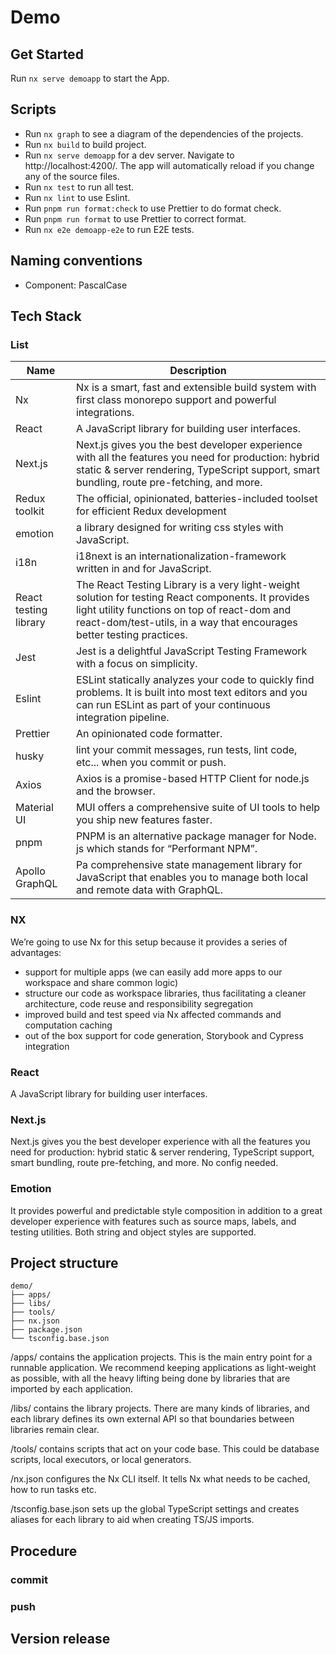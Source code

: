 # Demo

## Get Started

Run `nx serve demoapp` to start the App.

## Scripts

- Run `nx graph` to see a diagram of the dependencies of the projects.
- Run `nx build` to build project.
- Run `nx serve demoapp` for a dev server. Navigate to http://localhost:4200/. The app will automatically reload if you change any of the source files.
- Run `nx test` to run all test.
- Run `nx lint` to use Eslint.
- Run `pnpm run format:check` to use Prettier to do format check.
- Run `pnpm run format` to use Prettier to correct format.
- Run `nx e2e demoapp-e2e` to run E2E tests.

## Naming conventions

- Component: PascalCase

## Tech Stack

### List

| Name                  | Description                                                                                                                                                                                                                  |
| --------------------- | ---------------------------------------------------------------------------------------------------------------------------------------------------------------------------------------------------------------------------- |
| Nx                    | Nx is a smart, fast and extensible build system with first class monorepo support and powerful integrations.                                                                                                                 |
| React                 | A JavaScript library for building user interfaces.                                                                                                                                                                           |
| Next.js               | Next.js gives you the best developer experience with all the features you need for production: hybrid static & server rendering, TypeScript support, smart bundling, route pre-fetching, and more.                           |
| Redux toolkit         | The official, opinionated, batteries-included toolset for efficient Redux development                                                                                                                                        |
| emotion               | a library designed for writing css styles with JavaScript.                                                                                                                                                                   |
| i18n                  | i18next is an internationalization-framework written in and for JavaScript.                                                                                                                                                  |
| React testing library | The React Testing Library is a very light-weight solution for testing React components. It provides light utility functions on top of react-dom and react-dom/test-utils, in a way that encourages better testing practices. |
| Jest                  | Jest is a delightful JavaScript Testing Framework with a focus on simplicity.                                                                                                                                                |
| Eslint                | ESLint statically analyzes your code to quickly find problems. It is built into most text editors and you can run ESLint as part of your continuous integration pipeline.                                                    |
| Prettier              | An opinionated code formatter.                                                                                                                                                                                               |
| husky                 | lint your commit messages, run tests, lint code, etc... when you commit or push.                                                                                                                                             |
| Axios                 | Axios is a promise-based HTTP Client for node.js and the browser.                                                                                                                                                            |
| Material UI           | MUI offers a comprehensive suite of UI tools to help you ship new features faster.                                                                                                                                           |
| pnpm                  | PNPM is an alternative package manager for Node. js which stands for “Performant NPM”.                                                                                                                                       |
| Apollo GraphQL        | Pa comprehensive state management library for JavaScript that enables you to manage both local and remote data with GraphQL.                                                                                                 |

### NX

We’re going to use Nx for this setup because it provides a series of advantages:

- support for multiple apps (we can easily add more apps to our workspace and share common logic)
- structure our code as workspace libraries, thus facilitating a cleaner architecture, code reuse and responsibility segregation
- improved build and test speed via Nx affected commands and computation caching
- out of the box support for code generation, Storybook and Cypress integration

### React

A JavaScript library for building user interfaces.

### Next.js

Next.js gives you the best developer experience with all the features you need for production: hybrid static & server rendering, TypeScript support, smart bundling, route pre-fetching, and more. No config needed.

### Emotion

It provides powerful and predictable style composition in addition to a great developer experience with features such as source maps, labels, and testing utilities. Both string and object styles are supported.

## Project structure

```
demo/
├── apps/
├── libs/
├── tools/
├── nx.json
├── package.json
└── tsconfig.base.json
```

/apps/ contains the application projects. This is the main entry point for a runnable application. We recommend keeping applications as light-weight as possible, with all the heavy lifting being done by libraries that are imported by each application.

/libs/ contains the library projects. There are many kinds of libraries, and each library defines its own external API so that boundaries between libraries remain clear.

/tools/ contains scripts that act on your code base. This could be database scripts, local executors, or local generators.

/nx.json configures the Nx CLI itself. It tells Nx what needs to be cached, how to run tasks etc.

/tsconfig.base.json sets up the global TypeScript settings and creates aliases for each library to aid when creating TS/JS imports.

## Procedure

### commit

### push

## Version release
